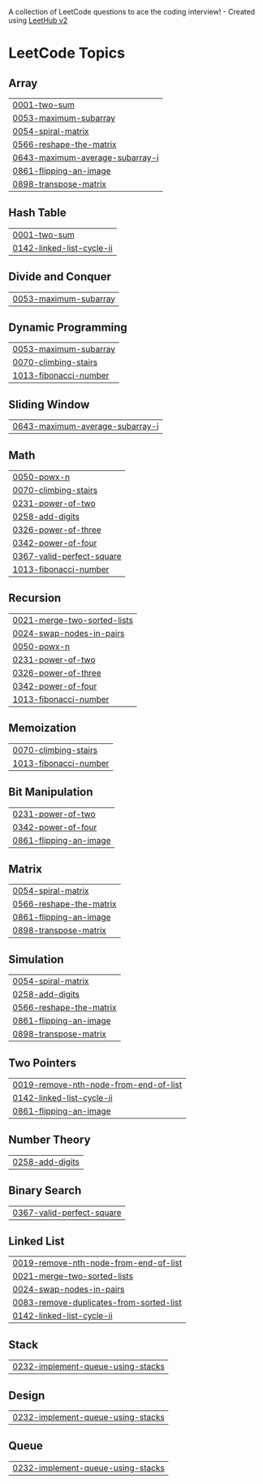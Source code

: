 A collection of LeetCode questions to ace the coding interview! - Created using [LeetHub v2](https://github.com/arunbhardwaj/LeetHub-2.0)
<!---LeetCode Topics Start-->
# LeetCode Topics
## Array
|  |
| ------- |
| [0001-two-sum](https://github.com/devisettytarunej/leetcode/tree/master/0001-two-sum) |
| [0053-maximum-subarray](https://github.com/devisettytarunej/leetcode/tree/master/0053-maximum-subarray) |
| [0054-spiral-matrix](https://github.com/devisettytarunej/leetcode/tree/master/0054-spiral-matrix) |
| [0566-reshape-the-matrix](https://github.com/devisettytarunej/leetcode/tree/master/0566-reshape-the-matrix) |
| [0643-maximum-average-subarray-i](https://github.com/devisettytarunej/leetcode/tree/master/0643-maximum-average-subarray-i) |
| [0861-flipping-an-image](https://github.com/devisettytarunej/leetcode/tree/master/0861-flipping-an-image) |
| [0898-transpose-matrix](https://github.com/devisettytarunej/leetcode/tree/master/0898-transpose-matrix) |
## Hash Table
|  |
| ------- |
| [0001-two-sum](https://github.com/devisettytarunej/leetcode/tree/master/0001-two-sum) |
| [0142-linked-list-cycle-ii](https://github.com/devisettytarunej/leetcode/tree/master/0142-linked-list-cycle-ii) |
## Divide and Conquer
|  |
| ------- |
| [0053-maximum-subarray](https://github.com/devisettytarunej/leetcode/tree/master/0053-maximum-subarray) |
## Dynamic Programming
|  |
| ------- |
| [0053-maximum-subarray](https://github.com/devisettytarunej/leetcode/tree/master/0053-maximum-subarray) |
| [0070-climbing-stairs](https://github.com/devisettytarunej/leetcode/tree/master/0070-climbing-stairs) |
| [1013-fibonacci-number](https://github.com/devisettytarunej/leetcode/tree/master/1013-fibonacci-number) |
## Sliding Window
|  |
| ------- |
| [0643-maximum-average-subarray-i](https://github.com/devisettytarunej/leetcode/tree/master/0643-maximum-average-subarray-i) |
## Math
|  |
| ------- |
| [0050-powx-n](https://github.com/devisettytarunej/leetcode/tree/master/0050-powx-n) |
| [0070-climbing-stairs](https://github.com/devisettytarunej/leetcode/tree/master/0070-climbing-stairs) |
| [0231-power-of-two](https://github.com/devisettytarunej/leetcode/tree/master/0231-power-of-two) |
| [0258-add-digits](https://github.com/devisettytarunej/leetcode/tree/master/0258-add-digits) |
| [0326-power-of-three](https://github.com/devisettytarunej/leetcode/tree/master/0326-power-of-three) |
| [0342-power-of-four](https://github.com/devisettytarunej/leetcode/tree/master/0342-power-of-four) |
| [0367-valid-perfect-square](https://github.com/devisettytarunej/leetcode/tree/master/0367-valid-perfect-square) |
| [1013-fibonacci-number](https://github.com/devisettytarunej/leetcode/tree/master/1013-fibonacci-number) |
## Recursion
|  |
| ------- |
| [0021-merge-two-sorted-lists](https://github.com/devisettytarunej/leetcode/tree/master/0021-merge-two-sorted-lists) |
| [0024-swap-nodes-in-pairs](https://github.com/devisettytarunej/leetcode/tree/master/0024-swap-nodes-in-pairs) |
| [0050-powx-n](https://github.com/devisettytarunej/leetcode/tree/master/0050-powx-n) |
| [0231-power-of-two](https://github.com/devisettytarunej/leetcode/tree/master/0231-power-of-two) |
| [0326-power-of-three](https://github.com/devisettytarunej/leetcode/tree/master/0326-power-of-three) |
| [0342-power-of-four](https://github.com/devisettytarunej/leetcode/tree/master/0342-power-of-four) |
| [1013-fibonacci-number](https://github.com/devisettytarunej/leetcode/tree/master/1013-fibonacci-number) |
## Memoization
|  |
| ------- |
| [0070-climbing-stairs](https://github.com/devisettytarunej/leetcode/tree/master/0070-climbing-stairs) |
| [1013-fibonacci-number](https://github.com/devisettytarunej/leetcode/tree/master/1013-fibonacci-number) |
## Bit Manipulation
|  |
| ------- |
| [0231-power-of-two](https://github.com/devisettytarunej/leetcode/tree/master/0231-power-of-two) |
| [0342-power-of-four](https://github.com/devisettytarunej/leetcode/tree/master/0342-power-of-four) |
| [0861-flipping-an-image](https://github.com/devisettytarunej/leetcode/tree/master/0861-flipping-an-image) |
## Matrix
|  |
| ------- |
| [0054-spiral-matrix](https://github.com/devisettytarunej/leetcode/tree/master/0054-spiral-matrix) |
| [0566-reshape-the-matrix](https://github.com/devisettytarunej/leetcode/tree/master/0566-reshape-the-matrix) |
| [0861-flipping-an-image](https://github.com/devisettytarunej/leetcode/tree/master/0861-flipping-an-image) |
| [0898-transpose-matrix](https://github.com/devisettytarunej/leetcode/tree/master/0898-transpose-matrix) |
## Simulation
|  |
| ------- |
| [0054-spiral-matrix](https://github.com/devisettytarunej/leetcode/tree/master/0054-spiral-matrix) |
| [0258-add-digits](https://github.com/devisettytarunej/leetcode/tree/master/0258-add-digits) |
| [0566-reshape-the-matrix](https://github.com/devisettytarunej/leetcode/tree/master/0566-reshape-the-matrix) |
| [0861-flipping-an-image](https://github.com/devisettytarunej/leetcode/tree/master/0861-flipping-an-image) |
| [0898-transpose-matrix](https://github.com/devisettytarunej/leetcode/tree/master/0898-transpose-matrix) |
## Two Pointers
|  |
| ------- |
| [0019-remove-nth-node-from-end-of-list](https://github.com/devisettytarunej/leetcode/tree/master/0019-remove-nth-node-from-end-of-list) |
| [0142-linked-list-cycle-ii](https://github.com/devisettytarunej/leetcode/tree/master/0142-linked-list-cycle-ii) |
| [0861-flipping-an-image](https://github.com/devisettytarunej/leetcode/tree/master/0861-flipping-an-image) |
## Number Theory
|  |
| ------- |
| [0258-add-digits](https://github.com/devisettytarunej/leetcode/tree/master/0258-add-digits) |
## Binary Search
|  |
| ------- |
| [0367-valid-perfect-square](https://github.com/devisettytarunej/leetcode/tree/master/0367-valid-perfect-square) |
## Linked List
|  |
| ------- |
| [0019-remove-nth-node-from-end-of-list](https://github.com/devisettytarunej/leetcode/tree/master/0019-remove-nth-node-from-end-of-list) |
| [0021-merge-two-sorted-lists](https://github.com/devisettytarunej/leetcode/tree/master/0021-merge-two-sorted-lists) |
| [0024-swap-nodes-in-pairs](https://github.com/devisettytarunej/leetcode/tree/master/0024-swap-nodes-in-pairs) |
| [0083-remove-duplicates-from-sorted-list](https://github.com/devisettytarunej/leetcode/tree/master/0083-remove-duplicates-from-sorted-list) |
| [0142-linked-list-cycle-ii](https://github.com/devisettytarunej/leetcode/tree/master/0142-linked-list-cycle-ii) |
## Stack
|  |
| ------- |
| [0232-implement-queue-using-stacks](https://github.com/devisettytarunej/leetcode/tree/master/0232-implement-queue-using-stacks) |
## Design
|  |
| ------- |
| [0232-implement-queue-using-stacks](https://github.com/devisettytarunej/leetcode/tree/master/0232-implement-queue-using-stacks) |
## Queue
|  |
| ------- |
| [0232-implement-queue-using-stacks](https://github.com/devisettytarunej/leetcode/tree/master/0232-implement-queue-using-stacks) |
<!---LeetCode Topics End-->